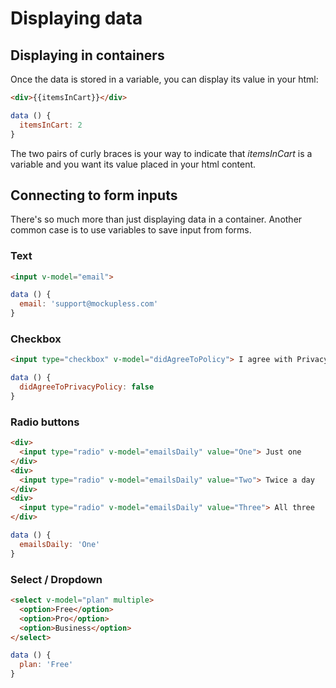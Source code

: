 # Displaying data

## Displaying in containers

Once the data is stored in a variable, you can display its value in your html:

```html
<div>{{itemsInCart}}</div>
```
```js
data () {
  itemsInCart: 2
}
```
The two pairs of curly braces is your way to indicate that *itemsInCart* is a variable and you want its value placed in your html content.

## Connecting to form inputs

There's so much more than just displaying data in a container. Another common case is to use variables to save input from forms.

### Text

```html
<input v-model="email"> 
```
```js
data () {
  email: 'support@mockupless.com'
}
```

### Checkbox

```html
<input type="checkbox" v-model="didAgreeToPolicy"> I agree with Privacy Policy
```
```js
data () {
  didAgreeToPrivacyPolicy: false
}
```

### Radio buttons

```html
<div>
  <input type="radio" v-model="emailsDaily" value="One"> Just one
</div>
<div>
  <input type="radio" v-model="emailsDaily" value="Two"> Twice a day
</div>
<div>
  <input type="radio" v-model="emailsDaily" value="Three"> All three
</div>
```
```js
data () {
  emailsDaily: 'One'
}
```

### Select / Dropdown

```html
<select v-model="plan" multiple>
  <option>Free</option>
  <option>Pro</option>
  <option>Business</option>
</select>
```
```js
data () {
  plan: 'Free'
}
```